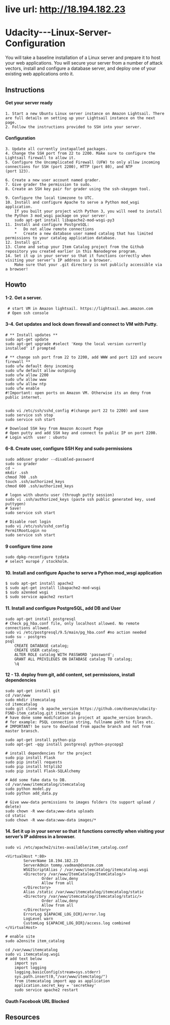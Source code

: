# live url: http://18.194.182.23

# Udacity---Linux-Server-Configuration

You will take a baseline installation of a Linux server and prepare it to host your web applications. You will secure your server from a number of attack vectors, install and configure a database server, and deploy one of your existing web applications onto it.


## Instructions
#### Get your server ready
    1. Start a new Ubuntu Linux server instance on Amazon Lightsail. There are full details on setting up your Lightsail instance on the next page.
    2. Follow the instructions provided to SSH into your server.
#### Configuration
    3. Update all currently instapalled packages.
    4. Change the SSH port from 22 to 2200. Make sure to configure the Lightsail firewall to allow it.
    5. Configure the Uncomplicated Firewall (UFW) to only allow incoming connections for SSH (port 2200), HTTP (port 80), and NTP
    (port 123).

    6. Create a new user account named grader.
    7. Give grader the permission to sudo.
    8. Create an SSH key pair for grader using the ssh-skeygen tool.

    9. Configure the local timezone to UTC.
    10. Install and configure Apache to serve a Python mod_wsgi application.
        If you built your project with Python 3, you will need to install the Python 3 mod_wsgi package on your server:
        sudo apt-get install libapache2-mod-wsgi-py3 
    11. Install and configure PostgreSQL:
        *   Do not allow remote connections
        *   Create a new database user named catalog that has limited permissions to your catalog application database.
    12. Install git.
    13. Clone and setup your Item Catalog project from the Github repository you created earlier in this Nanodegree program.
    14. Set it up in your server so that it functions correctly when visiting your server’s IP address in a browser. 
        Make sure that your .git directory is not publicly accessible via a browser!

## Howto

#### 1-2. Get a  server.
	 # start VM in Amazon lightsail. https://lightsail.aws.amazon.com
	 # Open ssh console
#### 3-4. Get updates and lock down firewall and connect to VM with Putty.
	
	# ** Install updates **
	sudo apt-get update
	sudo apt-get upgrade #select 'Keep the local version currently installed' if prompted
	
	# ** change ssh port from 22 to 2200, add WWW and port 123 and secure firewall **
	sudo ufw default deny incoming
	sudo ufw default allow outgoing
	sudo ufw allow 2200
	sudo ufw allow www
	sudo ufw allow ntp
	sudo ufw enable
	#!Important: open ports on Amazon VM. Otherwise its an deny from public internet. 

	
	sudo vi /etc/ssh/sshd_config #(change port 22 to 2200) and save
	sudo service ssh stop
	sudo service ssh start
	
	# Download SSH key from Amazon Account Page
	# Open putty and add SSH key and connect to public IP on port 2200.
	# Login with  user : ubuntu
	
#### 6-8. Create user, configure SSH Key and sudo permissions
	sudo adduser grader --disabled-password
	sudo su grader
	cd ~
	mkdir .ssh
	chmod 700 .ssh
	touch .ssh/authorized_keys
	chmod 600 .ssh/authorized_keys
	
	# logon with ubuntu user (through putty session)
	sudo vi .ssh/authorized_keys (paste ssh public generated key, used puttygen)
	# Save!
	sudo service ssh start

	# Disable root login
	sudo vi /etc/ssh/sshd_config
	PermitRootLogin no
	sudo service ssh start

#### 9 configure time zone
	sudo dpkg-reconfigure tzdata 
	# select europé / stockholm.

#### 10. Install and configure Apache to serve a Python mod_wsgi application
	$ sudo apt-get install apache2
	$ sudo apt-get install libapache2-mod-wsgi
	$ sudo a2enmod wsgi
	$ sudo service apache2 restart
#### 11. Install and configure PostgreSQL, add DB and User
	
	sudo apt-get install postgresql
	# Check pg_hba.conf file, only localhost allowed. No remote connections allowed.
	sudo vi /etc/postgresql/9.5/main/pg_hba.conf #no action needed
	sudo su - postgres
	psql
	    CREATE DATABASE catalog;
        CREATE USER catalog;
	    ALTER ROLE catalog WITH PASSWORD 'password';
	    GRANT ALL PRIVILEGES ON DATABASE catalog TO catalog;
	    \q
	
#### 12 - 13. deploy from git, add content, set permissions, install dependencies
	sudo apt-get install git
	cd /var/www
	sudo mkdir itemcatalog
	cd itemcatalog
	sudo git clone -b apache_version https://github.com/dsenze/udacity-FSND-item_catalog.git itemcatalog
	# have done some modifcation in project at apache_version branch. 
    # for example: PSQL connection string, fullname path to files etc.
    # IMPORTANT! be sure to download from apache branch and not from master bransch.
		
	sudo apt-get install python-pip
	sudo apt-get -qqy install postgresql python-psycopg2
	
	# install dependencies for the project
	sudo pip install Flask
	sudo pip install requests
	sudo pip install httplib2
	sudo pip install Flask-SQLAlchemy
	
	# Add some fake data to DB.
	cd /var/www/itemcatalog/itemcatalog
	sudo python model.py
	sudo python add_data.py

    # Give www-data permissions to images folders (to support upload / delete)
    sudo chown -R www-data;www-data uploads
    cd static
    sudo chown -R www-data:www-data images/*
	
#### 14. Set it up in your server so that it functions correctly when visiting your server’s IP address in a browser. 
    sudo vi /etc/apache2/sites-available/item_catalog.conf
    
    <VirtualHost *:80>
            ServerName 18.194.182.23
            ServerAdmin tommy.vadman@dsenze.com
            WSGIScriptAlias / /var/www/itemcatalog/itemcatalog.wsgi
            <Directory /var/www/ItemCatalog/ItemCatalog/>
                    Order allow,deny
                    Allow from all
            </Directory>
            Alias /static /var/www/itemcatalog/itemcatalog/static
            <Directory /var/www/itemcatalog/itemcatalog/static/>
                    Order allow,deny
                    Allow from all
            </Directory>
            ErrorLog ${APACHE_LOG_DIR}/error.log
            LogLevel warn
            CustomLog ${APACHE_LOG_DIR}/access.log combined
    </VirtualHost>
    
    # enable site
    sudo a2ensite item_catalog
    
    cd /var/www/itemcatalog
    sudo vi itemcatalog.wsgi
    # add text below
        import sys
        import logging
        logging.basicConfig(stream=sys.stderr)
        sys.path.insert(0,"/var/www/itemctalog/")
        from itemcatalog import app as application
        application.secret_key = 'secretkey'
        sudo service apache2 restart

#### Oauth Facebook URL Blocked

## Resources
